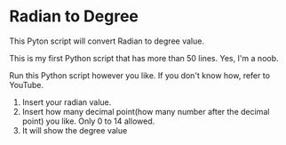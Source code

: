# Radian to Degree
This Pyton script will convert Radian to degree value.

This is my first Python script that has more than 50 lines. Yes, I'm a noob.

Run this Python script however you like. If you don't know how, refer to YouTube.

1. Insert your radian value.
2. Insert how many decimal point(how many number after the decimal point) you like. Only 0 to 14 allowed.
3. It will show the degree value
